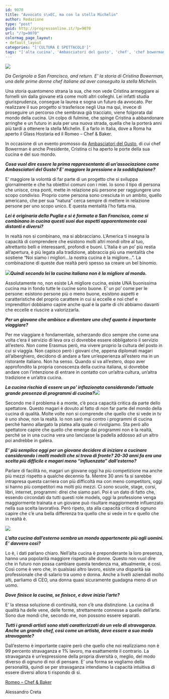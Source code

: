 ```yaml
---
id: 9070
title: "Avvocato s\xEC, ma con la stella Michelin"
author: Redazione
type: "post"
guid: http://progressonline.it/?p=9070
url: "/?p=9070"
colormag_page_layout:
- default_layout
categories: "['CULTURA E SPETTACOLO']"
tags: "['alta cucina', 'Ambasciatori del gusto', 'chef', 'chef bowerman', 'chef italiani', 'chef stellati', 'chef stellati roma', 'creta alessandro', 'cristina bowerman', 'ristoranti stellati roma']"
---
```


![](https://progressonline.it/wp-content/uploads/2018/07/Chef_Cristina_Bowerman_ph_Giovanna_Di_Lisciandro_jpg-200x300.jpg)

*Da Cerignola a San Francisco, and return. E’ la storia di Cristina Bowerman, una delle prime donne chef italiane ad aver conseguito la stella Michelin.*

Una storia quantomeno strana la sua, che non vede Cristina armeggiare ai fornelli sin dalla giovane età come molti altri colleghi. Lei infatti studia giurisprudenza, consegue la laurea e sogna un futuro da avvocato. Per realizzare il suo progetto si trasferisce negli Usa ma qui, invece di proseguire un percorso che sembrava già tracciato, viene folgorata dal mondo della cucina. Un colpo di fulmine, che spinge Cristina a abbandonare arringhe e un futuro in aula per una nuova strada, quella che la porterà anni più tardi a ottenere la stella Michelin. E a farlo in Italia, dove a Roma ha aperto il Glass Hostaria ed il Romeo – Chef &amp; Baker.

In occasione di un evento promosso da [Ambasciatori del Gusto](https://www.ambasciatoridelgusto.it/), di cui chef Bowerman è anche Presidente, Cristina ci ha aperto le porte della sua cucina e del suo mondo.

***Cosa vuol dire essere la prima rappresentante di un’associazione come Ambasciatori del Gusto? E’ maggiore la pressione o la soddisfazione?***

E’ maggiore la volontà di far parte di un progetto che si sviluppa giornalmente e che ha obiettivi comuni con i miei. Io sono il tipo di persona che unisce, crea ponti, mette in relazione più persone per raggiungere uno scopo condiviso. Proprio come persona sono cresciuta in un ambito, quello americano, che per sua “natura” cerca sempre di mettere in relazione persone per uno scopo unico. E questa mentalità l’ho fatta mia.

***Lei è originaria della Puglia e si è formata a San Francisco, come si combinano in cucina questi suoi due aspetti apparentemente così distanti e diversi?***

In realtà non si combinano, ma si abbracciano. L’America ti insegna la capacità di comprendere che esistono molti altri mondi oltre al tuo, altrettanto belli e interessanti, profondi e buoni. L’Italia è un po’ più restìa all’apertura, è più legata alla tradizione, abbraccia più una mentalità che sostiene “Noi siamo i migliori…la nostra cucina è la migliore…”. La combinazione di queste due realtà però spesso sa creare un bel binomio.  
  
***![](https://progressonline.it/wp-content/uploads/2018/07/30A3275-300x200.jpg)Quindi secondo lei la cucina italiana non è la migliore al mondo.***

Assolutamente no, non esiste LA migliore cucina, esiste UNA buonissima cucina ma in fondo tutte le cucine sono buone. E’ un po’ come per le persone: esistono persone più o meno buone, esistono aspetti e caratteristiche del proprio carattere in cui si eccelle e noi chef e imprenditori dobbiamo capire anche qual è la parte di chi abbiamo davanti che eccelle e riuscire a valorizzarla.

***Per un giovane che ambisce a diventare uno chef quanto è importante viaggiare?***

Per me viaggiare è fondamentale, scherzando dico sempre che come una volta c’era il servizio di leva ora ci dovrebbe essere obbligatorio il servizio all’estero. Non come Erasmus però, ma vivere proprio la cultura del posto in cui si viaggia. Non capisco però i giovani che, appena diplomati magari all’alberghiero, decidono di andare a fare un’esperienza all’estero ma in un ristorante italiano. Non ha senso. Quando si va all’estero, dopo aver approfondito la propria conoscenza della cucina italiana, si dovrebbe andare con l’intenzione di entrare in contatto con un’altra cultura, un’altra tradizione e un’altra cucina.

***La cucina rischia di essere un po’ inflazionata considerando l’attuale grande presenza di programmi di cucina?![](https://progressonline.it/wp-content/uploads/2018/07/1381752635-300x200.jpg)***

Secondo me il problema è a monte, c’è poca capacità critica da parte dello spettatore. Questo magari è dovuto al fatto di non far parte del mondo della cucina di qualità. Molte volte non si comprende che quello che si vede in tv è uno show, non la realtà. Io non sarò mai contro i programmi di cucina perché hanno allargato la platea alla quale ci rivolgiamo. Sta però allo spettatore capire che quello che emerge dai programmi non è la realtà, perché se in una cucina vera uno lanciasse la padella addosso ad un altro poi andrebbe in galera.

***E’ più semplice oggi per un giovane decidere di iniziare a cucinare considerando i molti modelli che si trova di fronte? 20-30 anni fa era una scelta più difficile e magari meno “influenzata” dall’esterno?***

Parlare di facilità no, magari un giovane oggi ha più competizione ma anche più mezzi rispetto a qualche decennio fa. Mentre 30 anni fa si sarebbe intrapresa questa carriera con più difficoltà ma con meno competitors, oggi si hanno più competitori ma molti più mezzi. Ci sono scuole, stage, corsi, libri, internet, programmi: direi che siamo pari. Poi è un dato di fatto che, essendo circondati da tutti questi role models, oggi la professione venga maggiormente trainata e un giovane può risultare maggiormente influenzato nella sua scelta lavorativa. Però ripeto, sta alla capacità critica di ognuno capire che c’è una bella differenza tra quello che si vede in tv e quello che in realtà è.  
  
***![](https://progressonline.it/wp-content/uploads/2018/07/1381752602-300x200.jpg)***

***L’alta cucina dall’esterno sembra un mondo appartenente più agli uomini. E’ davvero così?***

Lo è, i dati parlano chiaro. Nell’alta cucina è preponderante la loro presenza, hanno una popolarità maggiore rispetto alle donne. Questo non vuol dire che in futuro non possa cambiare questa tendenza ma, attualmente, è così. Così come è vero che, in qualsiasi altro lavoro, esiste una disparità sia professionale che di salario tra uomo e donna. Anche a livelli aziendali molto alti, parliamo di CEO, una donna quasi sicuramente guadagna meno di un uomo.

***Dove finisce la cucina, se finisce, e dove inizia l’arte?***

E’ la stessa soluzione di continuità, non c’è una distinzione. La cucina di qualità ha delle vene, delle forme, strettamente connesse a quelle dell’arte. Sono due mondi che, secondo me, non possono essere separati.

***Tutti i grandi artisti sono stati caratterizzati da un velo di stravaganza. Anche un grande chef, così come un artista, deve essere a suo modo stravagante?***

Dall’esterno è importante capire però che quello che noi realizziamo non è 99 percento stravaganza e 1% lavoro, ma esattamente il contrario. La stravaganza è un’espressione della propria diversità o, meglio, del modo diverso di ognuno di noi di pensare. E’ una forma se vogliamo della personalità, quindi se per stravaganza intendiamo la capacità intuitiva di essere diversi allora ti rispondo di sì.

[Romeo – Chef &amp; Baker](https://romeo.roma.it/)

Alessandro Creta